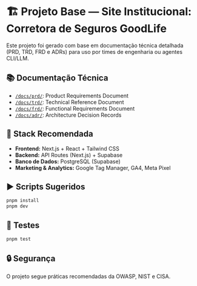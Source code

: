 # 🏗️ Projeto Base — Site Institucional: Corretora de Seguros GoodLife

Este projeto foi gerado com base em documentação técnica detalhada (PRD, TRD, FRD e ADRs) para uso por times de engenharia ou agentes CLI/LLM.

## 📚 Documentação Técnica

- [`/docs/prd/`](./docs/prd/): Product Requirements Document
- [`/docs/trd/`](./docs/trd/): Technical Reference Document
- [`/docs/frd/`](./docs/frd/): Functional Requirements Document
- [`/docs/adr/`](./docs/adr/): Architecture Decision Records

## 🚀 Stack Recomendada

- **Frontend:** Next.js + React + Tailwind CSS
- **Backend:** API Routes (Next.js) + Supabase
- **Banco de Dados:** PostgreSQL (Supabase)
- **Marketing & Analytics:** Google Tag Manager, GA4, Meta Pixel

## ▶️ Scripts Sugeridos

```bash
pnpm install
pnpm dev
```

## 🧪 Testes

```bash
pnpm test
```

## 🔒 Segurança

O projeto segue práticas recomendadas da OWASP, NIST e CISA.
